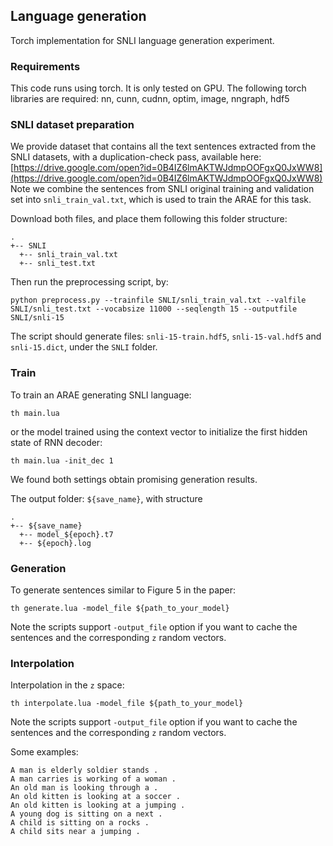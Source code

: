 ## Language generation

Torch implementation for SNLI language generation experiment.

### Requirements
This code runs using torch. It is only tested on GPU. The following torch libraries are required:
nn, cunn, cudnn, optim, image, nngraph, hdf5


### SNLI dataset preparation
We provide dataset that contains all the text sentences extracted from the SNLI datasets, with a duplication-check pass, available here:
[https://drive.google.com/open?id=0B4IZ6lmAKTWJdmpOOFgxQ0JxWW8](https://drive.google.com/open?id=0B4IZ6lmAKTWJdmpOOFgxQ0JxWW8)
Note we combine the sentences from SNLI original training and validation set into `snli_train_val.txt`, which is used to train the ARAE for this task.

Download both files, and place them following this folder structure:
```
.
+-- SNLI
  +-- snli_train_val.txt
  +-- snli_test.txt
```

Then run the preprocessing script, by:
```
python preprocess.py --trainfile SNLI/snli_train_val.txt --valfile SNLI/snli_test.txt --vocabsize 11000 --seqlength 15 --outputfile SNLI/snli-15
```
The script should generate files: `snli-15-train.hdf5`,  `snli-15-val.hdf5` and `snli-15.dict`, under the `SNLI` folder.


### Train
To train an ARAE generating SNLI language:
```
th main.lua
```
or the model trained using the context vector to initialize the first hidden state of RNN decoder:
```
th main.lua -init_dec 1
```
We found both settings obtain promising generation results.

The output folder: `${save_name}`, with structure
```
.
+-- ${save_name}
  +-- model_${epoch}.t7
  +-- ${epoch}.log
```

### Generation
To generate sentences similar to Figure 5 in the paper:
```
th generate.lua -model_file ${path_to_your_model}
```
Note the scripts support `-output_file` option if you want to cache the sentences and the corresponding `z` random vectors.

### Interpolation
Interpolation in the `z` space:
```
th interpolate.lua -model_file ${path_to_your_model}
```
Note the scripts support `-output_file` option if you want to cache the sentences and the corresponding `z` random vectors.

Some examples:
```
A man is elderly soldier stands .
A man carries is working of a woman .
An old man is looking through a .
An old kitten is looking at a soccer .
An old kitten is looking at a jumping .
A young dog is sitting on a next .
A child is sitting on a rocks .
A child sits near a jumping .
```

